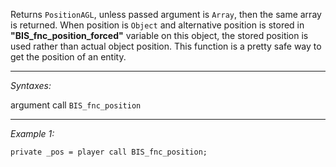 Returns `PositionAGL`, unless passed argument is `Array`, then the same array is returned. When position is `Object` and alternative position is stored in **"BIS_fnc_position_forced"** variable on this object, the stored position is used rather than actual object position. This function is a pretty safe way to get the position of an entity.


---
*Syntaxes:*

argument call `BIS_fnc_position`

---
*Example 1:*

```sqf
private _pos = player call BIS_fnc_position;
```